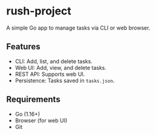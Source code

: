 # rush-project

A simple Go app to manage tasks via CLI or web browser.

## Features
- CLI: Add, list, and delete tasks.
- Web UI: Add, view, and delete tasks.
- REST API: Supports web UI.
- Persistence: Tasks saved in `tasks.json`.

## Requirements
- Go (1.16+)
- Browser (for web UI)
- Git




